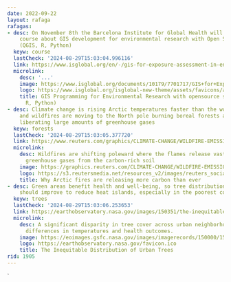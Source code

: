```yaml
---
date: 2022-09-22
layout: rafaga
rafagas:
- desc: On November 8th the Barcelona Institute for Global Health will start an online
    course about GIS development for environmental research with Open Source software
    (QGIS, R, Python)
  keyw: course
  lastCheck: '2024-08-29T15:03:04.996116'
  link: https://www.isglobal.org/en/-/gis-for-exposure-assessment-in-environmental-health-research
  microlink:
    desc: '...'
    image: https://www.isglobal.org/documents/10179/7701717/GIS+for+Exposure+Assessment+in+Environmental++Health+Research/c8c490d1-5492-49fa-8893-26c624ec2ba4?t=1582114165000
    logo: https://www.isglobal.org/isglobal-new-theme/assets/favicons/apple-touch-icon.png
    title: GIS Programming for Environmental Research with opensource software (QGIS,
      R, Python)
- desc: Climate change is rising Arctic temperatures faster than the world average,
    and wildfires are moving to the North pole burning boreal forests and tundra,
    liberating large amounts of greenhouse gases
  keyw: forests
  lastCheck: '2024-08-29T15:03:05.377720'
  link: https://www.reuters.com/graphics/CLIMATE-CHANGE/WILDFIRE-EMISSIONS/zjvqkrwmnvx/
  microlink:
    desc: Wildfires are shifting poleward where the flames release vast amounts of
      greenhouse gases from the carbon-rich soil
    image: https://graphics.reuters.com/CLIMATE-CHANGE/WILDFIRE-EMISSIONS/zjvqkrwmnvx/cdn/images/reuters-graphics.jpg
    logo: https://s3.reutersmedia.net/resources_v2/images/reuters_social_logo.png
    title: Why Arctic fires are releasing more carbon than ever
- desc: Green areas benefit health and well-being, so tree distribution in cities
    should improve to reduce heat islands, especially in the poorest communities
  keyw: trees
  lastCheck: '2024-08-29T15:03:06.253653'
  link: https://earthobservatory.nasa.gov/images/150351/the-inequitable-distribution-of-urban-trees
  microlink:
    desc: A significant disparity in tree cover across urban neighborhoods leads to
      differences in temperatures and health outcomes.
    image: https://eoimages.gsfc.nasa.gov/images/imagerecords/150000/150351/urbantreezoomslst_oli_2019265_th.jpg
    logo: https://earthobservatory.nasa.gov/favicon.ico
    title: The Inequitable Distribution of Urban Trees
rid: 1905
---
```


`